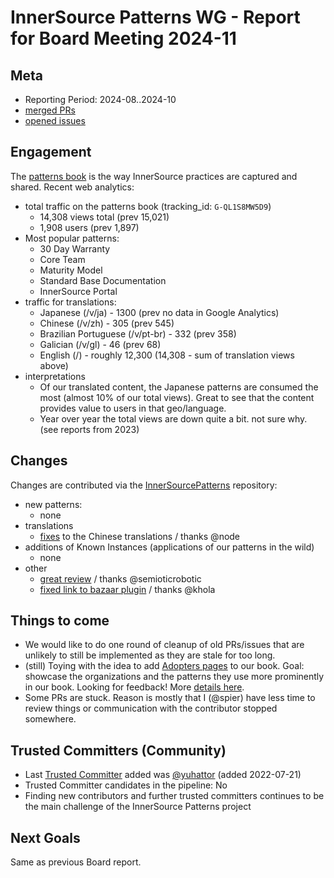 # InnerSource Patterns WG - Report for Board Meeting 2024-11

## Meta

* Reporting Period: 2024-08..2024-10
* [merged PRs](https://github.com/InnerSourceCommons/InnerSourcePatterns/pulls?q=is%3Apr+closed%3A2024-08..2024-10+is%3Amerged)
* [opened issues](https://github.com/InnerSourceCommons/InnerSourcePatterns/issues?q=is%3Aissue+created%3A2024-08..2024-10+is%3Aopen)

## Engagement

The [patterns book][] is the way InnerSource practices are captured and shared. Recent web analytics:

* total traffic on the patterns book (tracking_id: `G-QL1S8MW5D9`)
  * 14,308 views total (prev 15,021)
  * 1,908 users (prev 1,897)
* Most popular patterns:
  * 30 Day Warranty
  * Core Team
  * Maturity Model
  * Standard Base Documentation
  * InnerSource Portal
* traffic for translations:
  * Japanese (/v/ja) - 1300 (prev no data in Google Analytics)
  * Chinese (/v/zh) - 305 (prev 545)
  * Brazilian Portuguese (/v/pt-br) - 332 (prev 358)
  * Galician (/v/gl) - 46 (prev 68)
  * English (/) - roughly 12,300 (14,308 - sum of translation views above)
* interpretations
  * Of our translated content, the Japanese patterns are consumed the most (almost 10% of our total views). Great to see that the content provides value to users in that geo/language.
  * Year over year the total views are down quite a bit. not sure why. (see reports from 2023)

## Changes

Changes are contributed via the [InnerSourcePatterns][] repository:

* new patterns:
  * none
* translations
  * [fixes](https://github.com/InnerSourceCommons/InnerSourcePatterns/pull/722) to the Chinese translations / thanks @node
* additions of Known Instances (applications of our patterns in the wild)
  * none
* other
  * [great review](https://github.com/InnerSourceCommons/InnerSourcePatterns/pull/710) / thanks @semioticrobotic
  * [fixed link to bazaar plugin](https://github.com/InnerSourceCommons/InnerSourcePatterns/pull/711) / thanks @khola

## Things to come

* We would like to do one round of cleanup of old PRs/issues that are unlikely to still be implemented as they are stale for too long.
* (still) Toying with the idea to add [Adopters pages](https://innersourcecommons.gitbook.io/innersource-patterns-staging/v/adopters-test/adopters/adopters) to our book. Goal: showcase the organizations and the patterns they use more prominently in our book. Looking for feedback! More [details here](https://github.com/InnerSourceCommons/InnerSourcePatterns/issues/623).
* Some PRs are stuck. Reason is mostly that I (@spier) have less time to review things or communication with the contributor stopped somewhere.

## Trusted Committers (Community)

* Last [Trusted Committer][] added was [@yuhattor](https://github.com/yuhattor) (added 2022-07-21)
* Trusted Committer candidates in the pipeline: No
* Finding new contributors and further trusted committers continues to be the main challenge of the InnerSource Patterns project

## Next Goals

Same as previous Board report.

[patterns book]: https://patterns.innersourcecommons.org/
[InnerSourcePatterns]: https://github.com/InnerSourceCommons/InnerSourcePatterns/
[Trusted Committer]: https://github.com/InnerSourceCommons/InnerSourcePatterns/blob/main/TRUSTED-COMMITTERS.md
